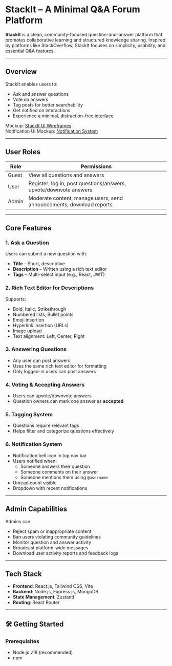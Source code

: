
# StackIt – A Minimal Q&A Forum Platform

**StackIt** is a clean, community-focused question-and-answer platform that promotes collaborative learning and structured knowledge sharing. Inspired by platforms like StackOverflow, StackIt focuses on simplicity, usability, and essential Q&A features.

---

##  Overview

StackIt enables users to:
- Ask and answer questions
- Vote on answers
- Tag posts for better searchability
- Get notified on interactions
- Experience a minimal, distraction-free interface

 Mockup: [StackIt UI Wireframes](https://link.excalidraw.com/l/65VNwvy7c4X/8bM86GXnnUN)  
 Notification UI Mockup: [Notification System](https://link.excalidraw.com/l/65VNwvy7c4X/9mhEahV0MQg)

---

##  User Roles

| Role   | Permissions                                                                 |
|--------|------------------------------------------------------------------------------|
| Guest  | View all questions and answers                                              |
| User   | Register, log in, post questions/answers, upvote/downvote answers          |
| Admin  | Moderate content, manage users, send announcements, download reports        |

---

##  Core Features

###  1. Ask a Question
Users can submit a new question with:
- **Title** – Short, descriptive
- **Description** – Written using a rich text editor
- **Tags** – Multi-select input (e.g., React, JWT)

###  2. Rich Text Editor for Descriptions
Supports:
- Bold, Italic, Strikethrough
- Numbered lists, Bullet points
- Emoji insertion
- Hyperlink insertion (URLs)
- Image upload
- Text alignment: Left, Center, Right

###  3. Answering Questions
- Any user can post answers
- Uses the same rich text editor for formatting
- Only logged-in users can post answers

###  4. Voting & Accepting Answers
- Users can upvote/downvote answers
- Question owners can mark one answer as **accepted**

###  5. Tagging System
- Questions require relevant tags
- Helps filter and categorize questions effectively

###  6. Notification System
- Notification bell icon in top nav bar
- Users notified when:
  - Someone answers their question
  - Someone comments on their answer
  - Someone mentions them using `@username`
- Unread count visible
- Dropdown with recent notifications

---

## Admin Capabilities

Admins can:
- Reject spam or inappropriate content
- Ban users violating community guidelines
- Monitor question and answer activity
- Broadcast platform-wide messages
- Download user activity reports and feedback logs

---

## Tech Stack

- **Frontend**: React.js, Tailwind CSS, Vite
- **Backend**: Node.js, Express.js, MongoDB
- **State Management**: Zustand
- **Routing**: React Router


---

## 🛠 Getting Started

### Prerequisites
- Node.js v18 (recommended)
- npm


